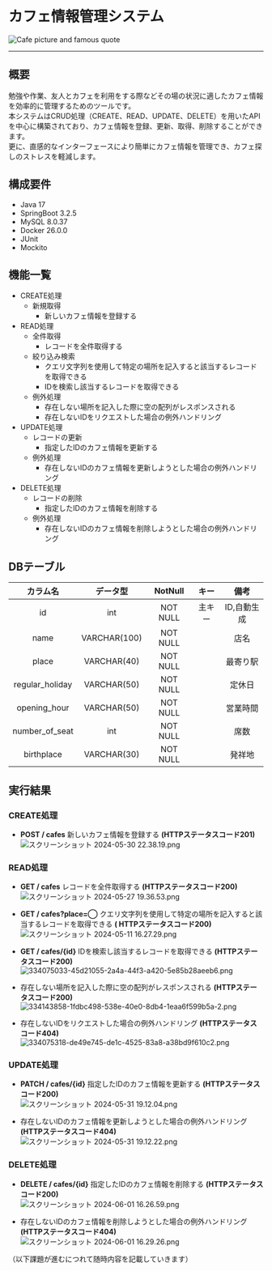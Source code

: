 # カフェ情報管理システム

![Cafe picture and famous quote](..%2F..%2FLibrary%2FContainers%2Fcom.apple.Notes%2FData%2Ftmp%2FTemporaryItems%2FNSIRD_%E3%83%A1%E3%83%A2_MpdDX3%2FHardLinkURLTemp%2F2DB36684-9E74-4D63-86CE-FD7EDFD0EBAE%2F1718524736%2FThe%20Warden.jpeg)

***

## 概要

勉強や作業、友人とカフェを利用をする際などその場の状況に適したカフェ情報を効率的に管理するためのツールです。  
本システムはCRUD処理（CREATE、READ、UPDATE、DELETE）を用いたAPIを中心に構築されており、カフェ情報を登録、更新、取得、削除することができます。  
更に、直感的なインターフェースにより簡単にカフェ情報を管理でき、カフェ探しのストレスを軽減します。

## 構成要件

* Java 17
* SpringBoot 3.2.5
* MySQL 8.0.37
* Docker 26.0.0
* JUnit
* Mockito

## 機能一覧

- CREATE処理
    - 新規取得
        - 新しいカフェ情報を登録する
- READ処理
    - 全件取得
        - レコードを全件取得する
    - 絞り込み検索
        - クエリ文字列を使用して特定の場所を記入すると該当するレコードを取得できる
        - IDを検索し該当するレコードを取得できる
    - 例外処理
        - 存在しない場所を記入した際に空の配列がレスポンスされる
        - 存在しないIDをリクエストした場合の例外ハンドリング
- UPDATE処理
    - レコードの更新
        - 指定したIDのカフェ情報を更新する
    - 例外処理
        - 存在しないIDのカフェ情報を更新しようとした場合の例外ハンドリング
- DELETE処理
    - レコードの削除
        - 指定したIDのカフェ情報を削除する
    - 例外処理
        - 存在しないIDのカフェ情報を削除しようとした場合の例外ハンドリング

## DBテーブル

|    **カラム名**     |   **データ型**   | **NotNull** | **キー** | **備考**  |
|:---------------:|:------------:|:-----------:|:------:|:-------:|
|       id        |     int      |  NOT NULL   |  主キー   | ID,自動生成 |
|      name       | VARCHAR(100) |  NOT NULL   |        |   店名    |
|      place      | VARCHAR(40)  |  NOT NULL   |        |  最寄り駅   |
| regular_holiday | VARCHAR(50)  |  NOT NULL   |        |   定休日   |
|  opening_hour   | VARCHAR(50)  |  NOT NULL   |        |  営業時間   |
| number_of_seat  |     int      |  NOT NULL   |        |   席数    |
|   birthplace    | VARCHAR(30)  |  NOT NULL   |        |   発祥地   |

## 実行結果

### CREATE処理

- **POST / cafes** 新しいカフェ情報を登録する **(HTTPステータスコード201)**  
  ![スクリーンショット 2024-05-30 22.38.19.png](..%2F..%2FDesktop%2F%E3%82%B9%E3%82%AF%E3%83%AA%E3%83%BC%E3%83%B3%E3%82%B7%E3%83%A7%E3%83%83%E3%83%88%202024-05-30%2022.38.19.png)

### READ処理

- **GET / cafes** レコードを全件取得する **(HTTPステータスコード200)**  
  ![スクリーンショット 2024-05-27 19.36.53.png](..%2F..%2FDesktop%2F%E3%82%B9%E3%82%AF%E3%83%AA%E3%83%BC%E3%83%B3%E3%82%B7%E3%83%A7%E3%83%83%E3%83%88%202024-05-27%2019.36.53.png)

- **GET / cafes?place=◯** クエリ文字列を使用して特定の場所を記入すると該当するレコードを取得できる **(
  HTTPステータスコード200)**  
  ![スクリーンショット 2024-05-11 16.27.29.png](..%2F..%2FDesktop%2F%E3%82%B9%E3%82%AF%E3%83%AA%E3%83%BC%E3%83%B3%E3%82%B7%E3%83%A7%E3%83%83%E3%83%88%202024-05-11%2016.27.29.png)

- **GET / cafes/{id}** IDを検索し該当するレコードを取得できる **(HTTPステータスコード200)**  
  ![334075033-45d21055-2a4a-44f3-a420-5e85b28aeeb6.png](..%2F334075033-45d21055-2a4a-44f3-a420-5e85b28aeeb6.png)

- 存在しない場所を記入した際に空の配列がレスポンスされる **(HTTPステータスコード200)**  
  ![334143858-1fdbc498-538e-40e0-8db4-1eaa6f599b5a-2.png](..%2F334143858-1fdbc498-538e-40e0-8db4-1eaa6f599b5a-2.png)

- 存在しないIDをリクエストした場合の例外ハンドリング **(HTTPステータスコード404)**  
  ![334075318-de49e745-de1c-4525-83a8-a38bd9f610c2.png](..%2F334075318-de49e745-de1c-4525-83a8-a38bd9f610c2.png)

### UPDATE処理

- **PATCH / cafes/{id}** 指定したIDのカフェ情報を更新する **(HTTPステータスコード200)**  
  ![スクリーンショット 2024-05-31 19.12.04.png](..%2F..%2FDesktop%2F%E3%82%B9%E3%82%AF%E3%83%AA%E3%83%BC%E3%83%B3%E3%82%B7%E3%83%A7%E3%83%83%E3%83%88%202024-05-31%2019.12.04.png)

- 存在しないIDのカフェ情報を更新しようとした場合の例外ハンドリング **(HTTPステータスコード404)**  
  ![スクリーンショット 2024-05-31 19.12.22.png](..%2F..%2FDesktop%2F%E3%82%B9%E3%82%AF%E3%83%AA%E3%83%BC%E3%83%B3%E3%82%B7%E3%83%A7%E3%83%83%E3%83%88%202024-05-31%2019.12.22.png)

### DELETE処理

- **DELETE / cafes/{id}** 指定したIDのカフェ情報を削除する **(HTTPステータスコード200)**  
  ![スクリーンショット 2024-06-01 16.26.59.png](..%2F..%2FDesktop%2F%E3%82%B9%E3%82%AF%E3%83%AA%E3%83%BC%E3%83%B3%E3%82%B7%E3%83%A7%E3%83%83%E3%83%88%202024-06-01%2016.26.59.png)

- 存在しないIDのカフェ情報を削除しようとした場合の例外ハンドリング **(HTTPステータスコード404)**  
  ![スクリーンショット 2024-06-01 16.29.26.png](..%2F..%2FDesktop%2F%E3%82%B9%E3%82%AF%E3%83%AA%E3%83%BC%E3%83%B3%E3%82%B7%E3%83%A7%E3%83%83%E3%83%88%202024-06-01%2016.29.26.png)

（以下課題が進むにつれて随時内容を記載していきます）
